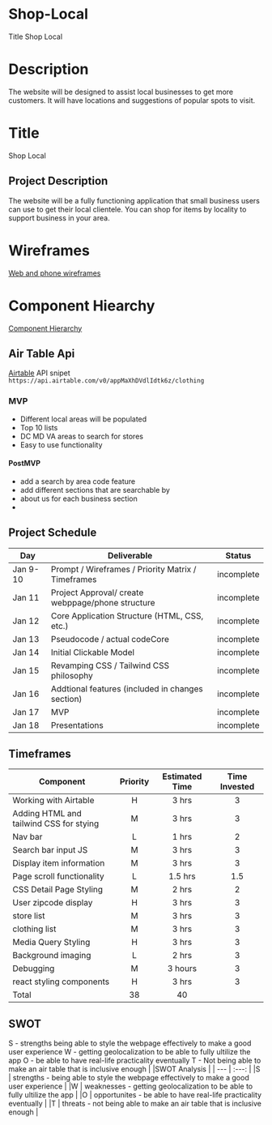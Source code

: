 # Shop-Local
Title Shop Local
# Description
The website will be designed to assist local businesses to get more customers. It will have locations and suggestions of popular spots to visit.
# Title
Shop Local
## Project Description
The website will be a fully functioning application that small business users can use to get their local clientele. You can shop for items by locality to support business in your area.
# Wireframes
[Web and phone wireframes](https://whimsical.com/embed/RF9JXK8ijDB1W8hCSg9HHo)
# Component Hiearchy
[Component Hierarchy](https://whimsical.com/embed/4z97aRDUVTJ4VG2fuhFmPt)
## Air Table Api
[Airtable](https://airtable.com/appMaXhDVdlIdtk6z/api/docs)
API snipet 
```https://api.airtable.com/v0/appMaXhDVdlIdtk6z/clothing```
### MVP
- Different local areas will be populated
- Top 10 lists
- DC MD VA areas to search for stores
- Easy to use functionality

#### PostMVP  
- add a search by area code feature
- add different sections that are searchable by
- about us for each business section
- 
## Project Schedule
|  Day | Deliverable | Status
|---|---| ---|
|Jan 9-10| Prompt / Wireframes / Priority Matrix / Timeframes | incomplete
|Jan 11| Project Approval/ create webppage/phone structure | incomplete
|Jan 12| Core Application Structure (HTML, CSS, etc.) | incomplete
|Jan 13| Pseudocode / actual codeCore| incomplete
|Jan 14| Initial Clickable Model  | incomplete
|Jan 15| Revamping CSS / Tailwind CSS philosophy | incomplete
|Jan 16| Addtional features (included in changes section) | incomplete
|Jan 17| MVP | incomplete
|Jan 18| Presentations | incomplete
## Timeframes
| Component | Priority | Estimated Time | Time Invested |
| --- | :---: |  :---: | :---: |
| Working with Airtable | H | 3 hrs| 3 |
| Adding HTML and tailwind CSS for stying | M | 3 hrs | 3 |
| Nav bar | L | 1 hrs | 2 |
| Search bar input JS | M | 3 hrs | 3 |
| Display item information | M | 3 hrs | 3 |
| Page scroll functionality | L | 1.5 hrs | 1.5 |
| CSS Detail Page Styling| M | 2 hrs | 2 |
| User zipcode display | H | 3 hrs | 3 |
| store list | M | 3 hrs | 3 |
| clothing list| M | 3 hrs | 3 |
| Media Query Styling | H | 3 hrs| 3 |
| Background imaging | L | 2 hrs | 3 |
| Debugging | M | 3 hours | 3 |
| react styling components | H | 3 hrs | 3 |
| Total | 38 | 40 |
<!-- CODE SNIPPET I'M PROUD OF -->
## SWOT
S - strengths being able to style the webpage effectively to make a good user experience
W - getting geolocalization to be able to fully ultilize the app
O - be able to have real-life practicality eventually
T - Not being able to make an air table that is inclusive enough
|  |SWOT Analysis |
| --- | :---: | 
|S | strengths - being able to style the webpage effectively to make a good user experience |
|W | weaknesses - getting geolocalization to be able to fully ultilize the app |
|O | opportunites - be able to have real-life practicality eventually |
|T | threats - not being able to make an air table that is inclusive enough |
